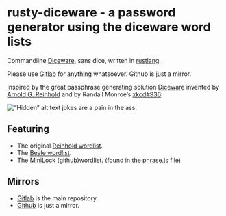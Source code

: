 # rusty-diceware - a password generator using the diceware word lists
Commandline [Diceware][diceware], sans dice, written in [rustlang][rustlang].

Please use [Gitlab][gitlab-mirror] for anything whatsoever. Github is just a mirror.

Inspired by the great passphrase generating solution [Diceware][diceware] invented by [Arnold G. Reinhold][arnold] and by Randall Monroe’s [xkcd#936][xkcd-936]:

![“Hidden” alt text jokes are a pain in the ass.](/bin/imgs.xkcd.com/comics/password_strength.png)

## Featuring

* The original [Reinhold wordlist][reinhold-wordlist-asc].
* The [Beale wordlist][beale-wordlist-asc].
* The [MiniLock][minilock] ([github][minilock-github])wordlist. (found in the [phrase.js][minilock-phrase-js] file)

## Mirrors

* [Gitlab][gitlab-mirror] is the main repository.
* [Github][github-mirror] is just a mirror.


[gitlab-mirror]: <https://gitlab.com/yuvallanger/rusty-diceware/>
[github-mirror]: <https://github.com/yuvallanger/rusty-diceware/>

[arnold]: <http://world.std.com/~reinhold/>
[diceware]: <http://world.std.com/~reinhold/diceware.html>

[beale-wordlist-asc]: <http://world.std.com/~reinhold/beale.wordlist.asc>
[reinhold-wordlist-asc]: <http://world.std.com/~reinhold/diceware.wordlist.asc>
[minilock-phrase-js]: <https://github.com/kaepora/miniLock/blob/71dcf431886068c9ec7f563c3e4158153229b202/src/js/lib/phrase.js>


[rustlang]: <http://rust-lang.org>

[xkcd-936]: <https://xkcd.com/936/>

[minilock]: <http://minilock.io>
[minilock-github]: <https://github.com/kaepora/miniLock/>
